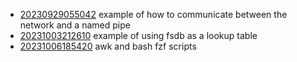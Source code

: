 - [20230929055042](/zet/20230929055042/README.md) example of how to communicate between the network and a named pipe
- [20231003212610](/zet/20231003212610/README.md) example of using fsdb as a lookup table
- [20231006185420](/zet/20231006185420/README.md) awk and bash fzf scripts
